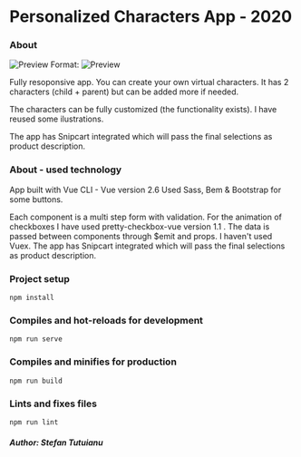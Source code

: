 # Personalized Characters App - 2020

### About

![Preview](/img/preview.png)
Format: ![Preview](url)

Fully resoponsive app. You can create your own virtual characters. It has 2 characters (child + parent) but can be added more if needed.

The characters can be fully customized (the functionality exists). I have reused some ilustrations.

The app has Snipcart integrated which will pass the final selections as product description.

### About - used technology

App built with Vue CLI - Vue version 2.6
Used Sass, Bem & Bootstrap for some buttons.

Each component is a multi step form with validation.
For the animation of checkboxes I have used pretty-checkbox-vue version 1.1 .
The data is passed between components through \$emit and props. I haven't used Vuex.
The app has Snipcart integrated which will pass the final selections as product description.

### Project setup

```
npm install
```

### Compiles and hot-reloads for development

```
npm run serve
```

### Compiles and minifies for production

```
npm run build
```

### Lints and fixes files

```
npm run lint
```

##### _Author:_ Stefan Tutuianu
